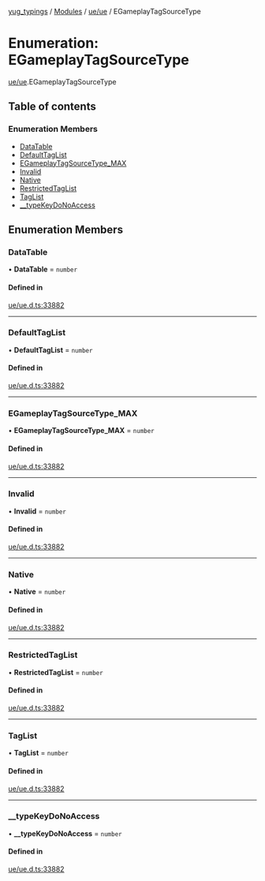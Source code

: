 [yug_typings](../README.md) / [Modules](../modules.md) / [ue/ue](../modules/ue_ue.md) / EGameplayTagSourceType

# Enumeration: EGameplayTagSourceType

[ue/ue](../modules/ue_ue.md).EGameplayTagSourceType

## Table of contents

### Enumeration Members

- [DataTable](ue_ue.EGameplayTagSourceType.md#datatable)
- [DefaultTagList](ue_ue.EGameplayTagSourceType.md#defaulttaglist)
- [EGameplayTagSourceType\_MAX](ue_ue.EGameplayTagSourceType.md#egameplaytagsourcetype_max)
- [Invalid](ue_ue.EGameplayTagSourceType.md#invalid)
- [Native](ue_ue.EGameplayTagSourceType.md#native)
- [RestrictedTagList](ue_ue.EGameplayTagSourceType.md#restrictedtaglist)
- [TagList](ue_ue.EGameplayTagSourceType.md#taglist)
- [\_\_typeKeyDoNoAccess](ue_ue.EGameplayTagSourceType.md#__typekeydonoaccess)

## Enumeration Members

### DataTable

• **DataTable** = `number`

#### Defined in

[ue/ue.d.ts:33882](https://github.com/YugMetaverse/yug_typings/blob/b7d9b19/ue/ue.d.ts#L33882)

___

### DefaultTagList

• **DefaultTagList** = `number`

#### Defined in

[ue/ue.d.ts:33882](https://github.com/YugMetaverse/yug_typings/blob/b7d9b19/ue/ue.d.ts#L33882)

___

### EGameplayTagSourceType\_MAX

• **EGameplayTagSourceType\_MAX** = `number`

#### Defined in

[ue/ue.d.ts:33882](https://github.com/YugMetaverse/yug_typings/blob/b7d9b19/ue/ue.d.ts#L33882)

___

### Invalid

• **Invalid** = `number`

#### Defined in

[ue/ue.d.ts:33882](https://github.com/YugMetaverse/yug_typings/blob/b7d9b19/ue/ue.d.ts#L33882)

___

### Native

• **Native** = `number`

#### Defined in

[ue/ue.d.ts:33882](https://github.com/YugMetaverse/yug_typings/blob/b7d9b19/ue/ue.d.ts#L33882)

___

### RestrictedTagList

• **RestrictedTagList** = `number`

#### Defined in

[ue/ue.d.ts:33882](https://github.com/YugMetaverse/yug_typings/blob/b7d9b19/ue/ue.d.ts#L33882)

___

### TagList

• **TagList** = `number`

#### Defined in

[ue/ue.d.ts:33882](https://github.com/YugMetaverse/yug_typings/blob/b7d9b19/ue/ue.d.ts#L33882)

___

### \_\_typeKeyDoNoAccess

• **\_\_typeKeyDoNoAccess** = `number`

#### Defined in

[ue/ue.d.ts:33882](https://github.com/YugMetaverse/yug_typings/blob/b7d9b19/ue/ue.d.ts#L33882)
